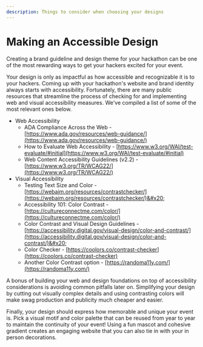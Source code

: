 ```yaml
---
description: Things to consider when choosing your designs
---
```


# Making an Accessible Design

Creating a brand guideline and design theme for your hackathon can be one of the most rewarding ways to get your hackers excited for your event.

Your design is only as impactful as how accessible and recognizable it is to your hackers. Coming up with your hackathon's website and brand identity always starts with accessibility. Fortunately, there are many public resources that streamline the process of checking for and implementing web and visual accessibility measures. We've compiled a list of some of the most relevant ones below.&#x20;

* Web Accessibility
  * ADA Compliance Across the Web - [https://www.ada.gov/resources/web-guidance/](https://www.ada.gov/resources/web-guidance/)
  * How to Evaluate Web Accessibility - [https://www.w3.org/WAI/test-evaluate/#initial](https://www.w3.org/WAI/test-evaluate/#initial)
  * Web Content Accessibility Guidelines (v2.2) - [https://www.w3.org/TR/WCAG22/](https://www.w3.org/TR/WCAG22/)
* Visual Accessibility
  * Testing Text Size and Color - [https://webaim.org/resources/contrastchecker/](https://webaim.org/resources/contrastchecker/)&#x20;
  * Accessibility 101: Color Contrast - [https://cultureconnectme.com/color/](https://cultureconnectme.com/color/)
  * Color Contrast and Visual Design Guidelines - [https://accessibility.digital.gov/visual-design/color-and-contrast/](https://accessibility.digital.gov/visual-design/color-and-contrast/)&#x20;
  * Color Checker - [https://coolors.co/contrast-checker](https://coolors.co/contrast-checker)
  * Another Color Contrast option - [https://randoma11y.com/](https://randoma11y.com/)

A bonus of building your web and design foundations on top of accessibility considerations is avoiding common pitfalls later on. Simplifying your design by cutting out visually complex details and using contrasting colors will make swag production and publicity much cheaper and easier.&#x20;

Finally, your design should express how memorable and unique your event is. Pick a visual motif and color palette that can be reused from year to year to maintain the continuity of your event! Using a fun mascot and cohesive gradient creates an engaging website that you can also tie in with your in person decorations.
